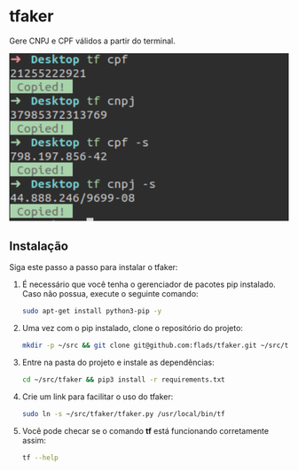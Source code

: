 # tfaker
Gere CNPJ e CPF válidos a partir do terminal.

<p align="center">
  <img src="./img/example.png" alt="Size Limit CLI" width="738">
</p>

## Instalação
Siga este passo a passo para instalar o tfaker:

1. É necessário que você tenha o gerenciador de pacotes pip instalado. Caso não possua, execute o seguinte comando:
    ```sh
    sudo apt-get install python3-pip -y
    ```

2. Uma vez com o pip instalado, clone o repositório do projeto:
    ```sh
    mkdir -p ~/src && git clone git@github.com:flads/tfaker.git ~/src/tfaker
    ```

3. Entre na pasta do projeto e instale as dependências:
    ```sh
    cd ~/src/tfaker && pip3 install -r requirements.txt
    ```

4. Crie um link para facilitar o uso do tfaker:
    ```sh
    sudo ln -s ~/src/tfaker/tfaker.py /usr/local/bin/tf
    ```

5. Você pode checar se o comando **tf** está funcionando corretamente assim:
    ```sh
    tf --help
    ```
